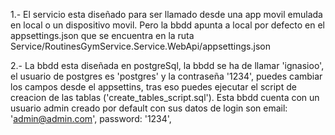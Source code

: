 1.- El servicio esta diseñado para ser llamado desde una app movil emulada en local o un dispositivo movil. 
Pero la bbdd apunta a local por defecto en el appsettings.json que se encuentra en la ruta Service/RoutinesGymService.Service.WebApi/appsettings.json

2.- La bbdd esta diseñada en postgreSql, la bbdd se ha de llamar 'ignasioo', el usuario de postgres es 'postgres' y la contraseña '1234', puedes cambiar los campos desde el appsettins, 
tras eso puedes ejecutar el script de creacion de las tablas ('create_tables_script.sql'). Esta bbdd cuenta con un usuario admin creado por default con sus datos de login son email: 'admin@admin.com', password: '1234',
